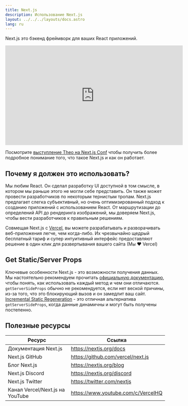 ```yaml
---
title: Next.js
description: Использование Next.js
layout: ../../../layouts/docs.astro
lang: ru
---
```


Next.js это бэкенд фреймворк для ваших React приложений.

<div class="embed">
<iframe width="560" height="315" src="https://www.youtube.com/embed/W4UhNo3HAMw" title="Next.js is a backend framework" frameborder="0" allow="accelerometer; autoplay; clipboard-write; encrypted-media; gyroscope; picture-in-picture" allowfullscreen></iframe>
</div>

Посмотрите [выступление Theo на Next.js Conf](https://www.youtube.com/watch?v=W4UhNo3HAMw) чтобы получить более подробное понимание того, что такое Next.js и как он работает.

## Почему я должен это использовать?

Мы любим React. Он сделал разработку UI доступной в том смысле, в котором мы раньше этого не могли себе представить. Он также может провести разработчиков по некоторым тернистым тропам. Next.js предлагает слегка субъективный, но очень оптимизированный подход к созданию приложений с использованием React. От маршрутизации до определений API до рендеринга изображений, мы доверяем Next.js, чтобы вести разработчиков к правильным решениям.

Совмещая Next.js с [Vercel](https://vercel.com/), вы можете разрабатывать и разворачивать веб-приложения легче, чем когда-либо. Их чрезвычайно щедрый бесплатный тариф и супер интуитивный интерфейс предоставляют решение в один клик для развертывания вашего сайта (Мы ❤️ Vercel)

## Get Static/Server Props

Ключевые особенности Next.js - это возможности получения данных. Мы настоятельно рекомендуем прочитать [официальную документацию](https://nextjs.org/docs/basic-features/data-fetching), чтобы понять, как использовать каждый метод и чем они отличаются. `getServerSideProps` обычно не рекомендуется, если нет веской причины, из-за того, что это блокирующий вызов и он замедлит ваш сайт. [Incremental Static Regeneration](https://nextjs.org/docs/basic-features/data-fetching/incremental-static-regeneration) - это отличная альтернатива `getServerSideProps`, когда данные динамичны и могут быть получены постепенно.

## Полезные ресурсы

| Ресурс                          | Ссылка                             |
| ------------------------------- | ---------------------------------- |
| Документация Next.js            | https://nextjs.org/docs            |
| Next.js GitHub                  | https://github.com/vercel/next.js  |
| Блог Next.js                    | https://nextjs.org/blog            |
| Next.js Discord                 | https://nextjs.org/discord         |
| Next.js Twitter                 | https://twitter.com/nextjs         |
| Канал Vercel/Next.js на YouTube | https://www.youtube.com/c/VercelHQ |
